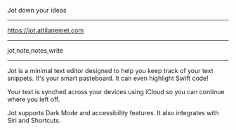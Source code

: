 Jot down your ideas

---

https://jot.attilanemet.com

---

jot,note,notes,write

---

Jot is a minimal text editor designed to help you keep track of your text snippets. It's your smart pasteboard. It can even highlight Swift code!

Your text is synched across your devices using iCloud so you can continue where you left off.

Jot supports Dark Mode and accessibility features. It also integrates with Siri and Shortcuts.

